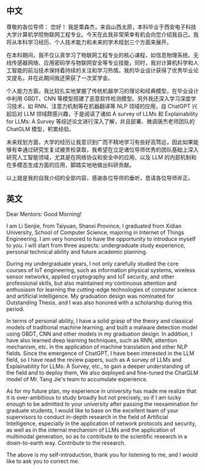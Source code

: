 ## 中文

尊敬的各位导师：
您好！
我是栗森杰，来自山西太原，本科毕业于西安电子科技大学计算机学院物联网工程专业。今天在此我非常荣幸有机会向您介绍我自己。我将从本科学习经历、个人技术能力和未来的学术规划三个方面来展开。

在本科期间，我不仅认真学习了物联网工程专业的核心课程，如信息物理系统、无线传感器网络、应用密码学与物联网安全等专业技能，同时，我对计算机科学和人工智能的前沿技术保持着持续的关注和学习热情。我的毕业设计获得了优秀毕业论文提名，并在此期间我还荣获了一次奖学金。

个人能力方面，我比较扎实地掌握了传统机器学习的理论和经典模型，在毕业设计中利用 GBDT、CNN 等模型搭建了恶意软件检测模型。另外我还深入学习深度学习技术，如 RNN、注意力机制等在机器翻译等 NLP 领域的应用，自 ChatGPT 兴起后对 LLM 领域颇感兴趣，于是阅读了诸如 A survey of LLMs 和 Explainability for LLMs: A Survey 等综述论文进行深入了解，并且部署、微调唐杰老师团队的 ChatGLM 模型，积累经验。

未来规划方面，大学的经历让我意识到广而不精地学习有些好高骛远，因此如果能够有幸通过研究生复试被贵校录取，我希望在立足诸位导师优秀的团队基础上深入研究人工智能领域，尤其是在网络协议和安全中的应用、以及 LLM 的内部机制和在多模态生成方面的应用，脚踏实地地做出科研贡献。

以上就是我的自我介绍的全部内容，感谢各位导师的垂听，恳请各位导师斧正。

## 英文

Dear Mentors: 
Good Morning!

I am Li Senjie, from Taiyuan, Shanxi Province, I graduated from Xidian University, School of Computer Science, majoring in Internet of Things Engineering. I am very honored to have the opportunity to introduce myself to you. I will start from three aspects: undergraduate study experience, personal technical ability and future academic planning.

During my undergraduate years, I not only carefully studied the core courses of IoT engineering, such as information physical systems, wireless sensor networks, applied cryptography and IoT security, and other professional skills, but also maintained my continuous attention and enthusiasm for learning the cutting-edge technologies of computer science and artificial intelligence. My graduation design was nominated for Outstanding Thesis, and I was also honored with a scholarship during this period.

In terms of personal ability, I have a solid grasp of the theory and classical models of traditional machine learning, and built a malware detection model using GBDT, CNN and other models in my graduation design. In addition, I have also learned deep learning techniques, such as RNN, attention mechanism, etc. in the application of machine translation and other NLP fields. Since the emergence of ChatGPT, I have been interested in the LLM field, so I have read the review papers, such as A survey of LLMs and Explainability for LLMs: A Survey, etc., to gain a deeper understanding of the field and to deploy them, We also deployed and fine-tuned the ChatGLM model of Mr. Tang Jie's team to accumulate experience.

As for my future plan, my experience in university has made me realize that it is over-ambitious to study broadly but not precisely, so if I am lucky enough to be admitted to your university after passing the reexamination for graduate students, I would like to base on the excellent team of your supervisors to conduct in-depth research in the field of Artificial Intelligence, especially in the application of network protocols and security, as well as in the internal mechanism of LLMs and the application of multimodal generation, so as to contribute to the scientific research in a down-to-earth way. Contribute to the research.

The above is my self-introduction, thank you for listening to me, and I would like to ask you to correct me.
